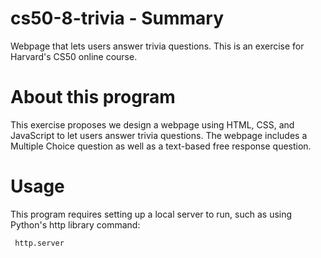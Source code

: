 # cs50-8-trivia - Summary
Webpage that lets users answer trivia questions. This is an exercise for Harvard's CS50 online course.

# About this program
This exercise proposes we design a webpage using HTML, CSS, and JavaScript to let users answer trivia questions. The webpage includes a Multiple Choice question as well as a text-based free response question.

# Usage
This program requires setting up a local server to run, such as using Python's http library command:
```
 http.server
```
